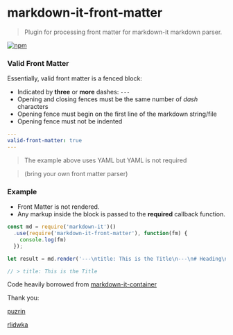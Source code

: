 # markdown-it-front-matter

> Plugin for processing front matter for markdown-it markdown parser.

[![npm](https://badge.fury.io/js/markdown-it-front-matter.svg)](https://badge.fury.io/js/markdown-it-front-matter)

### Valid Front Matter

Essentially, valid front matter is a fenced block:

  * Indicated by **three** or **more** dashes: `---`
  * Opening and closing fences must be the same number of *dash* characters
  * Opening fence must begin on the first line of the markdown string/file
  * Opening fence must not be indented

```yaml
---
valid-front-matter: true
---
```

> The example above uses YAML but YAML is not required

> (bring your own front matter parser)


### Example

  * Front Matter is not rendered.
  * Any markup inside the block is passed to the **required** callback function.

```javascript
const md = require('markdown-it')()
  .use(require('markdown-it-front-matter'), function(fm) {
    console.log(fm)
  });

let result = md.render('---\ntitle: This is the Title\n---\n# Heading\n----\nsome text');

// > title: This is the Title
```

Code heavily borrowed from [markdown-it-container](https://github.com/markdown-it/markdown-it-container)

Thank you:

[puzrin](https://github.com/puzrin)

[rlidwka](https://github.com/rlidwka)